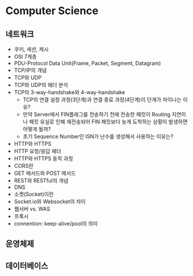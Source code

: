 # Computer Science

## 네트워크
- 쿠키, 세션, 캐시
- OSI 7계층
- PDU-Protocol Data Unit(Frame, Packet, Segment, Datagram)
- TCP/IP의 개념
- TCP와 UDP
- TCP와 UDP의 헤더 분석
- TCP의 3-way-handshake와 4-way-handshake
  - TCP의 연결 설정 과정(3단계)과 연결 종료 과정(4단계)이 단계가 차이나는 이유?
  - 만약 Server에서 FIN플래그를 전송하기 전에 전송한 패킷이 Routing 지연이나 패킷 유실로 인해 재전송되어 FIN 패킷보다 늦게 도착하는 상황이 발생하면 어떻게 될까?
  - 초기 Sequence Number인 ISN가 난수를 생성해서 사용하는 이유는?
- HTTP와 HTTPS
- HTTP 요청/응답 헤더
- HTTP와 HTTPS 동작 과정
- CORS란
- GET 메서드와 POST 메서드
- REST와 RESTful의 개념
- DNS
- 소켓(Socket)이란
- Socket.io와 Websocket의 차이
- 웹서버 vs. WAS
- 프록시
- connention: keep-alive/pool의 의미

## 운영체제

## 데이터베이스


